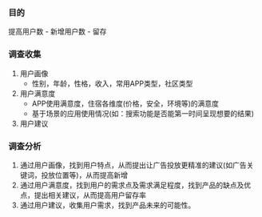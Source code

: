 ### 目的
提高用户数
	- 新增用户数
	- 留存

### 调查收集
1. 用户画像
	- 性别，年龄，性格，收入，常用APP类型，社区类型
2. 用户满意度
	- APP使用满意度，住宿各维度(价格，安全，环境等)的满意度
	- 基于场景的应用使用情况(如：搜索功能是否能第一时间呈现想要的结果)
3. 用户建议


### 调查分析
1. 通过用户画像，找到用户特点，从而提出让广告投放更精准的建议(如广告关键词，投放位置等)，从而提高新增
2. 通过用户满意度，找到用户的需求点及需求满足程度，找到产品的缺点及优点，提出相关建议，从而提高用户留存率
3. 通过用户建议，收集用户需求，找到产品未来的可能性。